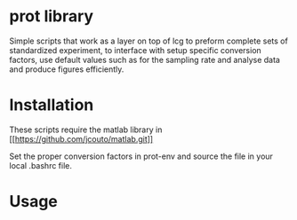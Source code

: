 prot library
============

Simple scripts that work as a layer on top of lcg
to preform complete sets of standardized experiment,
to interface with setup specific conversion factors, 
use default values such as for the sampling rate
and analyse data and produce figures efficiently.


Installation
============

These scripts require the matlab library in 
      [[https://github.com/jcouto/matlab.git]]

Set the proper conversion factors in prot-env and
source the file in your local .bashrc file.


Usage
=====



